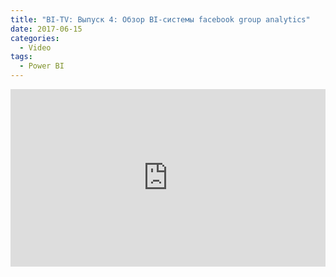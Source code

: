 ```yaml
---
title: "BI-TV: Выпуск 4: Обзор BI-системы facebook group analytics"
date: 2017-06-15
categories:
  - Video
tags:
  - Power BI
---
```

<style>.embed-container { position: relative; padding-bottom: 56.25%; height: 0; overflow: hidden; max-width: 100%; } .embed-container iframe, .embed-container object, .embed-container embed { position: absolute; top: 0; left: 0; width: 100%; height: 100%; }</style><div class='embed-container'><iframe src='https://www.youtube.com/embed/A0YBeeDEEus' frameborder='0' allowfullscreen></iframe></div>
